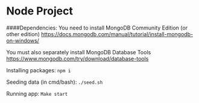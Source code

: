 # Node Project

####Dependencies:
You need to install MongoDB Community Edition (or other edition)
https://docs.mongodb.com/manual/tutorial/install-mongodb-on-windows/

You must also separately install MongoDB Database Tools
https://www.mongodb.com/try/download/database-tools


Installing packages:
    `npm i`

Seeding data (in cmd/bash):
    `./seed.sh`

Running app:
    `Make start`

